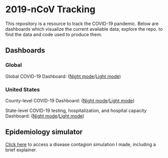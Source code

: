# 2019-nCoV Tracking

This repository is a resource to track the COVID-19 pandemic. Below are dashboards which visualize the current available data; explore the repo. to find the data and code used to produce them.

## Dashboards
### Global
Global COVID-19 Dashboard: ([Night mode](https://raw.githack.com/rcberg/2019-ncov-tracking/master/sars-cov-2-interactive.html)/[Light mode](https://raw.githack.com/rcberg/2019-ncov-tracking/master/sars-cov-2-interactive-light.html))

### United States
County-level COVID-19 Dashboard: ([Night mode](https://raw.githack.com/rcberg/2019-ncov-tracking/master/sars-cov-2-interactive-uscounties.html)/[Light mode](https://raw.githack.com/rcberg/2019-ncov-tracking/master/sars-cov-2-interactive-uscounties-light.html))

State-level COVID-19 testing, hospitalization, and hospital capacity Dashboard: ([Night mode](https://raw.githack.com/rcberg/2019-ncov-tracking/master/sars-cov-2-interactive-testing.html)/[Light mode](https://raw.githack.com/rcberg/2019-ncov-tracking/master/sars-cov-2-interactive-testing-light.html))

## Epidemiology simulator

[Click here](https://github.com/rcberg/2019-ncov-tracking/tree/master/econepimodel) to access a disease contagion simulation I made, including a brief explainer.

